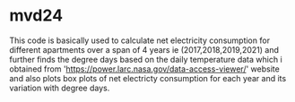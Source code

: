 # mvd24

This code is basically used to calculate net electricity consumption for different apartments over a span of 4 years ie (2017,2018,2019,2021)
and further finds the degree days based on the daily temperature data which i obtained from 'https://power.larc.nasa.gov/data-access-viewer/'
website and also plots box plots of net electricty consumption for each year and its variation with degree days.



